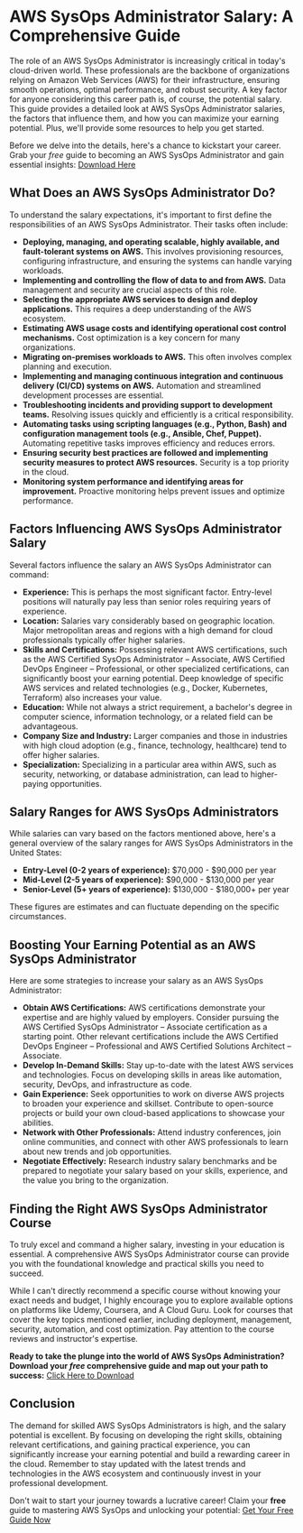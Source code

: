# AWS SysOps Administrator Salary: A Comprehensive Guide

The role of an AWS SysOps Administrator is increasingly critical in today's cloud-driven world. These professionals are the backbone of organizations relying on Amazon Web Services (AWS) for their infrastructure, ensuring smooth operations, optimal performance, and robust security. A key factor for anyone considering this career path is, of course, the potential salary. This guide provides a detailed look at AWS SysOps Administrator salaries, the factors that influence them, and how you can maximize your earning potential. Plus, we'll provide some resources to help you get started.

Before we delve into the details, here's a chance to kickstart your career.  Grab your *free* guide to becoming an AWS SysOps Administrator and gain essential insights: [Download Here](https://udemywork.com/aws-sysops-administrator-salary)

## What Does an AWS SysOps Administrator Do?

To understand the salary expectations, it's important to first define the responsibilities of an AWS SysOps Administrator. Their tasks often include:

*   **Deploying, managing, and operating scalable, highly available, and fault-tolerant systems on AWS.** This involves provisioning resources, configuring infrastructure, and ensuring the systems can handle varying workloads.
*   **Implementing and controlling the flow of data to and from AWS.** Data management and security are crucial aspects of this role.
*   **Selecting the appropriate AWS services to design and deploy applications.** This requires a deep understanding of the AWS ecosystem.
*   **Estimating AWS usage costs and identifying operational cost control mechanisms.** Cost optimization is a key concern for many organizations.
*   **Migrating on-premises workloads to AWS.** This often involves complex planning and execution.
*   **Implementing and managing continuous integration and continuous delivery (CI/CD) systems on AWS.** Automation and streamlined development processes are essential.
*   **Troubleshooting incidents and providing support to development teams.** Resolving issues quickly and efficiently is a critical responsibility.
*   **Automating tasks using scripting languages (e.g., Python, Bash) and configuration management tools (e.g., Ansible, Chef, Puppet).** Automating repetitive tasks improves efficiency and reduces errors.
*   **Ensuring security best practices are followed and implementing security measures to protect AWS resources.** Security is a top priority in the cloud.
*   **Monitoring system performance and identifying areas for improvement.** Proactive monitoring helps prevent issues and optimize performance.

## Factors Influencing AWS SysOps Administrator Salary

Several factors influence the salary an AWS SysOps Administrator can command:

*   **Experience:** This is perhaps the most significant factor. Entry-level positions will naturally pay less than senior roles requiring years of experience.
*   **Location:** Salaries vary considerably based on geographic location. Major metropolitan areas and regions with a high demand for cloud professionals typically offer higher salaries.
*   **Skills and Certifications:** Possessing relevant AWS certifications, such as the AWS Certified SysOps Administrator – Associate, AWS Certified DevOps Engineer – Professional, or other specialized certifications, can significantly boost your earning potential. Deep knowledge of specific AWS services and related technologies (e.g., Docker, Kubernetes, Terraform) also increases your value.
*   **Education:** While not always a strict requirement, a bachelor's degree in computer science, information technology, or a related field can be advantageous.
*   **Company Size and Industry:** Larger companies and those in industries with high cloud adoption (e.g., finance, technology, healthcare) tend to offer higher salaries.
*   **Specialization:** Specializing in a particular area within AWS, such as security, networking, or database administration, can lead to higher-paying opportunities.

## Salary Ranges for AWS SysOps Administrators

While salaries can vary based on the factors mentioned above, here's a general overview of the salary ranges for AWS SysOps Administrators in the United States:

*   **Entry-Level (0-2 years of experience):** \$70,000 - \$90,000 per year
*   **Mid-Level (2-5 years of experience):** \$90,000 - \$130,000 per year
*   **Senior-Level (5+ years of experience):** \$130,000 - \$180,000+ per year

These figures are estimates and can fluctuate depending on the specific circumstances.

## Boosting Your Earning Potential as an AWS SysOps Administrator

Here are some strategies to increase your salary as an AWS SysOps Administrator:

*   **Obtain AWS Certifications:** AWS certifications demonstrate your expertise and are highly valued by employers. Consider pursuing the AWS Certified SysOps Administrator – Associate certification as a starting point.  Other relevant certifications include the AWS Certified DevOps Engineer – Professional and AWS Certified Solutions Architect – Associate.
*   **Develop In-Demand Skills:** Stay up-to-date with the latest AWS services and technologies. Focus on developing skills in areas like automation, security, DevOps, and infrastructure as code.
*   **Gain Experience:** Seek opportunities to work on diverse AWS projects to broaden your experience and skillset.  Contribute to open-source projects or build your own cloud-based applications to showcase your abilities.
*   **Network with Other Professionals:** Attend industry conferences, join online communities, and connect with other AWS professionals to learn about new trends and job opportunities.
*   **Negotiate Effectively:** Research industry salary benchmarks and be prepared to negotiate your salary based on your skills, experience, and the value you bring to the organization.

## Finding the Right AWS SysOps Administrator Course

To truly excel and command a higher salary, investing in your education is essential.  A comprehensive AWS SysOps Administrator course can provide you with the foundational knowledge and practical skills you need to succeed.

While I can't directly recommend a specific course without knowing your exact needs and budget, I highly encourage you to explore available options on platforms like Udemy, Coursera, and A Cloud Guru. Look for courses that cover the key topics mentioned earlier, including deployment, management, security, automation, and cost optimization. Pay attention to the course reviews and instructor's expertise.

**Ready to take the plunge into the world of AWS SysOps Administration?  Download your *free* comprehensive guide and map out your path to success:** [Click Here to Download](https://udemywork.com/aws-sysops-administrator-salary)

## Conclusion

The demand for skilled AWS SysOps Administrators is high, and the salary potential is excellent. By focusing on developing the right skills, obtaining relevant certifications, and gaining practical experience, you can significantly increase your earning potential and build a rewarding career in the cloud.  Remember to stay updated with the latest trends and technologies in the AWS ecosystem and continuously invest in your professional development.

Don't wait to start your journey towards a lucrative career!  Claim your **free** guide to mastering AWS SysOps and unlocking your potential: [Get Your Free Guide Now](https://udemywork.com/aws-sysops-administrator-salary)
